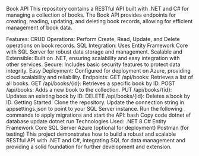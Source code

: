 Book API
This repository contains a RESTful API built with .NET and C# for managing a collection of books. The Book API provides endpoints for creating, reading, updating, and deleting book records, allowing for efficient management of book data.

Features:
CRUD Operations: Perform Create, Read, Update, and Delete operations on book records.
SQL Integration: Uses Entity Framework Core with SQL Server for robust data storage and management.
Scalable and Extensible: Built on .NET, ensuring scalability and easy integration with other services.
Secure: Includes basic security features to protect data integrity.
Easy Deployment: Configured for deployment on Azure, providing cloud scalability and reliability.
Endpoints:
GET /api/books: Retrieves a list of all books.
GET /api/books/{id}: Retrieves a specific book by ID.
POST /api/books: Adds a new book to the collection.
PUT /api/books/{id}: Updates an existing book by ID.
DELETE /api/books/{id}: Deletes a book by ID.
Getting Started:
Clone the repository.
Update the connection string in appsettings.json to point to your SQL Server instance.
Run the following commands to apply migrations and start the API:
bash
Copy code
dotnet ef database update
dotnet run
Technologies Used:
.NET 8
C#
Entity Framework Core
SQL Server
Azure (optional for deployment)
Postman (for testing)
This project demonstrates how to build a robust and scalable RESTful API with .NET and C#, integrating SQL for data management and providing a solid foundation for further development and extension.

